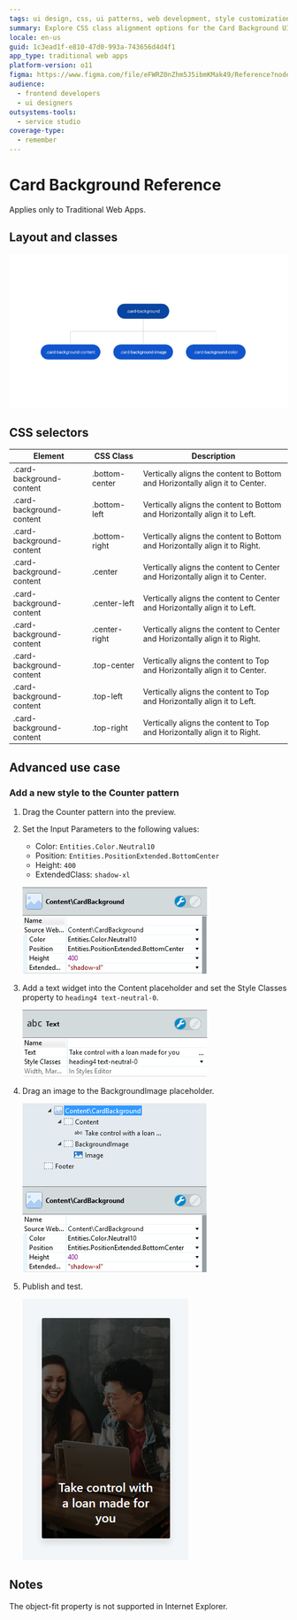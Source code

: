 ```yaml
---
tags: ui design, css, ui patterns, web development, style customization
summary: Explore CSS class alignment options for the Card Background UI Pattern in Traditional Web Apps using OutSystems 11 (O11).
locale: en-us
guid: 1c3ead1f-e810-47d0-993a-743656d4d4f1
app_type: traditional web apps
platform-version: o11
figma: https://www.figma.com/file/eFWRZ0nZhm5J5ibmKMak49/Reference?node-id=615:410
audience:
  - frontend developers
  - ui designers
outsystems-tools:
  - service studio
coverage-type:
  - remember
---
```


# Card Background Reference

<div class="info" markdown="1">

Applies only to Traditional Web Apps.

</div>

## Layout and classes

![Diagram showing the layout and classes for the Card Background UI Pattern in Traditional Web Apps](images/cardbackground-6-diag.png "Card Background Layout Diagram")

## CSS selectors

| **Element** |  **CSS Class** |  **Description**  |
| ---|---|---
| .card-background-content | .bottom-center | Vertically aligns the content to Bottom and Horizontally align it to Center. |
| .card-background-content | .bottom-left |  Vertically aligns the content to Bottom and Horizontally align it to Left. |
| .card-background-content | .bottom-right |  Vertically aligns the content to Bottom and Horizontally align it to Right. |
| .card-background-content | .center |  Vertically aligns the content to Center and Horizontally align it to Center. |
| .card-background-content | .center-left |  Vertically aligns the content to Center and Horizontally align it to Left. |
| .card-background-content | .center-right |  Vertically aligns the content to Center and Horizontally align it to Right. |
| .card-background-content | .top-center | Vertically aligns the content to Top and Horizontally align it to Center. |
| .card-background-content | .top-left |  Vertically aligns the content to Top and Horizontally align it to Left. |
| .card-background-content | .top-right |  Vertically aligns the content to Top and Horizontally align it to Right. |

## Advanced use case

### Add a new style to the Counter pattern

1. Drag the Counter pattern into the preview.

1. Set the Input Parameters to the following values:
    - Color: `Entities.Color.Neutral10`
    - Position: `Entities.PositionExtended.BottomCenter`
    - Height: `400`
    - ExtendedClass: `shadow-xl`

    ![Screenshot of the Counter pattern configuration with specific input parameters for color, position, height, and extended class](images/cardbackground-7-ss.png "Counter Pattern Style Configuration")

1. Add a text widget into the Content placeholder and set the Style Classes property to `heading4 text-neutral-0`.

    ![Screenshot showing the addition of a text widget with heading4 and text-neutral-0 style classes in the Content placeholder](images/cardbackground-8-ss.png "Text Widget Style Setting")

1. Drag an image to the BackgroundImage placeholder.

    ![Screenshot depicting the process of dragging an image into the BackgroundImage placeholder of the Card Background pattern](images/cardbackground-9-ss.png "Image Placeholder in Card Background")

1. Publish and test.

    ![Screenshot of the published Card Background with a new style applied to the Counter pattern](images/cardbackground-10-ss.png "Published Card Background")

## Notes

The object-fit property is not supported in Internet Explorer.


